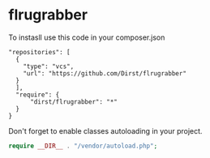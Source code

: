 # flrugrabber

To instasll use this code in your composer.json

```
"repositories": [
  {
    "type": "vcs",
    "url": "https://github.com/Dirst/flrugrabber"
  }
  ],
  "require": {
      "dirst/flrugrabber": "*"
  }
}
```

Don't forget to enable classes autoloading in your project.

```php
require __DIR__ . "/vendor/autoload.php";
```
